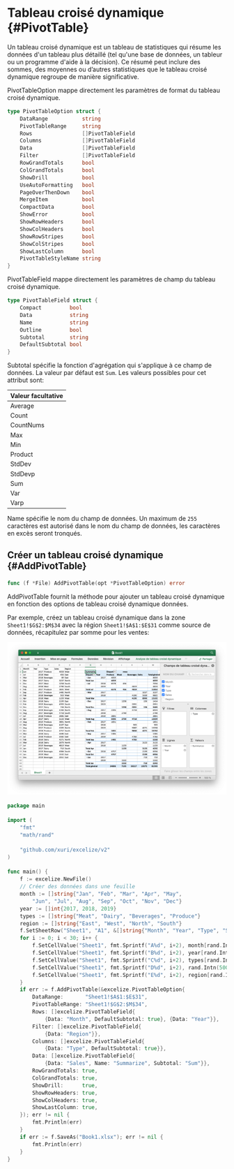 # Tableau croisé dynamique {#PivotTable}

Un tableau croisé dynamique est un tableau de statistiques qui résume les données d'un tableau plus détaillé (tel qu'une base de données, un tableur ou un programme d'aide à la décision). Ce résumé peut inclure des sommes, des moyennes ou d’autres statistiques que le tableau croisé dynamique regroupe de manière significative.

PivotTableOption mappe directement les paramètres de format du tableau croisé dynamique.

```go
type PivotTableOption struct {
    DataRange           string
    PivotTableRange     string
    Rows                []PivotTableField
    Columns             []PivotTableField
    Data                []PivotTableField
    Filter              []PivotTableField
    RowGrandTotals      bool
    ColGrandTotals      bool
    ShowDrill           bool
    UseAutoFormatting   bool
    PageOverThenDown    bool
    MergeItem           bool
    CompactData         bool
    ShowError           bool
    ShowRowHeaders      bool
    ShowColHeaders      bool
    ShowRowStripes      bool
    ShowColStripes      bool
    ShowLastColumn      bool
    PivotTableStyleName string
}
```

PivotTableField mappe directement les paramètres de champ du tableau croisé dynamique.

```go
type PivotTableField struct {
    Compact         bool
    Data            string
    Name            string
    Outline         bool
    Subtotal        string
    DefaultSubtotal bool
}
```

Subtotal spécifie la fonction d'agrégation qui s'applique à ce champ de données. La valeur par défaut est `Sum`. Les valeurs possibles pour cet attribut sont:

|Valeur facultative|
|---|
|Average|
|Count|
|CountNums|
|Max|
|Min|
|Product|
|StdDev|
|StdDevp|
|Sum|
|Var|
|Varp|

Name spécifie le nom du champ de données. Un maximum de `255` caractères est autorisé dans le nom du champ de données, les caractères en excès seront tronqués.

## Créer un tableau croisé dynamique {#AddPivotTable}

```go
func (f *File) AddPivotTable(opt *PivotTableOption) error
```

AddPivotTable fournit la méthode pour ajouter un tableau croisé dynamique en fonction des options de tableau croisé dynamique données.

Par exemple, créez un tableau croisé dynamique dans la zone `Sheet1!$G$2:$M$34` avec la région `Sheet1!$A$1:$E$31` comme source de données, récapitulez par somme pour les ventes:

<p align="center"><img width="1117" src="./images/pivot_table_01.png" alt="créer un tableau croisé dynamique avec excelize en utilisant Go"></p>

```go
package main

import (
    "fmt"
    "math/rand"

    "github.com/xuri/excelize/v2"
)

func main() {
    f := excelize.NewFile()
    // Créer des données dans une feuille
    month := []string{"Jan", "Feb", "Mar", "Apr", "May",
        "Jun", "Jul", "Aug", "Sep", "Oct", "Nov", "Dec"}
    year := []int{2017, 2018, 2019}
    types := []string{"Meat", "Dairy", "Beverages", "Produce"}
    region := []string{"East", "West", "North", "South"}
    f.SetSheetRow("Sheet1", "A1", &[]string{"Month", "Year", "Type", "Sales", "Region"})
    for i := 0; i < 30; i++ {
        f.SetCellValue("Sheet1", fmt.Sprintf("A%d", i+2), month[rand.Intn(12)])
        f.SetCellValue("Sheet1", fmt.Sprintf("B%d", i+2), year[rand.Intn(3)])
        f.SetCellValue("Sheet1", fmt.Sprintf("C%d", i+2), types[rand.Intn(4)])
        f.SetCellValue("Sheet1", fmt.Sprintf("D%d", i+2), rand.Intn(5000))
        f.SetCellValue("Sheet1", fmt.Sprintf("E%d", i+2), region[rand.Intn(4)])
    }
    if err := f.AddPivotTable(&excelize.PivotTableOption{
        DataRange:       "Sheet1!$A$1:$E$31",
        PivotTableRange: "Sheet1!$G$2:$M$34",
        Rows: []excelize.PivotTableField{
            {Data: "Month", DefaultSubtotal: true}, {Data: "Year"}},
        Filter: []excelize.PivotTableField{
            {Data: "Region"}},
        Columns: []excelize.PivotTableField{
            {Data: "Type", DefaultSubtotal: true}},
        Data: []excelize.PivotTableField{
            {Data: "Sales", Name: "Summarize", Subtotal: "Sum"}},
        RowGrandTotals: true,
        ColGrandTotals: true,
        ShowDrill:      true,
        ShowRowHeaders: true,
        ShowColHeaders: true,
        ShowLastColumn: true,
    }); err != nil {
        fmt.Println(err)
    }
    if err := f.SaveAs("Book1.xlsx"); err != nil {
        fmt.Println(err)
    }
}
```

